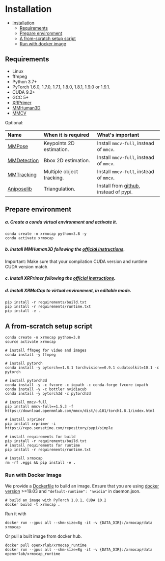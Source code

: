 # Installation

- [Installation](#installation)
  - [Requirements](#requirements)
  - [Prepare environment](#prepare-environment)
  - [A from-scratch setup script](#a-from-scratch-setup-script)
  - [Run with docker image](#run-with-docker-image)

## Requirements

- Linux
- ffmpeg
- Python 3.7+
- PyTorch 1.6.0, 1.7.0, 1.7.1, 1.8.0, 1.8.1, 1.9.0 or 1.9.1.
- CUDA 9.2+
- GCC 5+
- [XRPrimer](https://github.com/openxrlab/xrprimer)
- [MMHuman3D](https://github.com/open-mmlab/mmhuman3d)
- [MMCV](https://github.com/open-mmlab/mmcv)

Optional:

| Name                                                     | When it is required       | What's important                                             |
| :------------------------------------------------------- | :------------------------ | :----------------------------------------------------------- |
| [MMPose](https://github.com/open-mmlab/mmpose)           | Keypoints 2D estimation.  | Install `mmcv-full`, instead of `mmcv`.                      |
| [MMDetection](https://github.com/open-mmlab/mmdetection) | Bbox 2D estimation.       | Install `mmcv-full`, instead of `mmcv`.                      |
| [MMTracking](https://github.com/open-mmlab/mmtracking)   | Multiple object tracking. | Install `mmcv-full`, instead of `mmcv`.                      |
| [Aniposelib](https://github.com/google/aistplusplus_api) | Triangulation.            | Install from [github](https://github.com/liruilong940607/aniposelib), instead of pypi. |

## Prepare environment

##### a. Create a conda virtual environment and activate it.

```shell
conda create -n xrmocap python=3.8 -y
conda activate xrmocap
```

##### b. Install MMHuman3D following the [official instructions](https://github.com/open-mmlab/mmhuman3d/blob/main/docs/install.md).

Important: Make sure that your compilation CUDA version and runtime CUDA version match.

##### c. Install XRPrimer following the [official instructions](https://github.com/openxrlab/xrprimer/-/blob/xrprimer_ee_dev/docs/python/install.md).

##### d. Install XRMoCap to virtual environment,  in editable mode.

```shell
pip install -r requirements/build.txt
pip install -r requirements/runtime.txt
pip install -e .
```

## A from-scratch setup script

```shell
conda create -n xrmocap python=3.8
source activate xrmocap

# install ffmpeg for video and images
conda install -y ffmpeg

# install pytorch
conda install -y pytorch==1.8.1 torchvision==0.9.1 cudatoolkit=10.1 -c pytorch

# install pytorch3d
conda install -y -c fvcore -c iopath -c conda-forge fvcore iopath
conda install -y -c bottler nvidiacub
conda install -y pytorch3d -c pytorch3d

# install mmcv-full
pip install mmcv-full==1.5.3 -f https://download.openmmlab.com/mmcv/dist/cu101/torch1.8.1/index.html

# install xrprimer
pip install xrprimer -i https://repo.sensetime.com/repository/pypi/simple

# install requirements for build
pip install -r requirements/build.txt
# install requirements for runtime
pip install -r requirements/runtime.txt

# install xrmocap
rm -rf .eggs && pip install -e .
```

### Run with Docker Image

We provide a [Dockerfile](../../Dockerfile) to build an image. Ensure that you are using [docker version](https://docs.docker.com/engine/install/) >=19.03 and `"default-runtime": "nvidia"` in daemon.json.

```shell
# build an image with PyTorch 1.8.1, CUDA 10.2
docker build -t xrmocap .
```

Run it with

```shell
docker run --gpus all --shm-size=8g -it -v {DATA_DIR}:/xrmocap/data xrmocap
```

Or pull a built image from docker hub.

```shell
docker pull openxrlab/xrmocap_runtime
docker run --gpus all --shm-size=8g -it -v {DATA_DIR}:/xrmocap/data openxrlab/xrmocap_runtime
```
